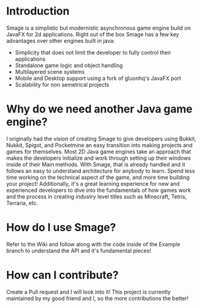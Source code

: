 # Introduction
Smage is a simplistic but modernistic asynchronous game engine build on JavaFX for 2d applications. 
Right out of the box Smage has a few key advantages over other engines built in java:

* Simplicity that does not limit the developer to fully control their applications
* Standalone game logic and object handling
* Multilayered scene systems
* Mobile and Desktop support using a fork of gluonhq's JavaFX port
* Scalability for non semetrical projects

# Why do we need another Java game engine?
I originally had the vision of creating Smage to give developers using Bukkit, Nukkit, Spigot, and Pocketmine an easy transition into making projects and games for themselves.
Most 2D Java game engines take an approach that makes the developers initialize and work through setting up their windows inside of their Main methods. With Smage, that is already handled and it follows an easy to understand architecture for anybody to learn.
Spend less time working on the technical aspect of the game, and more time building your project! Additionally, it's a great learning experience for new and experienced developers to dive into the fundamentals of how games work and the process in creating industry level titles such as Minecraft, Tetris, Terraria, etc.

# How do I use Smage?
Refer to the Wiki and follow along with the code inside of the Example branch to understand the API and it's fundamental pieces!

# How can I contribute?
Create a Pull request and I will look into it! This project is currently maintained by my good friend and I, so the more contributions the better!
